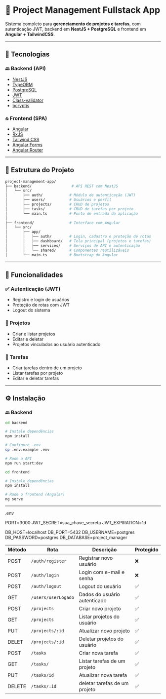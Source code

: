 # 🧩 Project Management Fullstack App

Sistema completo para **gerenciamento de projetos e tarefas**, com autenticação JWT, backend em **NestJS + PostgreSQL** e frontend em **Angular + TailwindCSS**.

---

## 🚀 Tecnologias

### 🔙 Backend (API)
- [NestJS](https://nestjs.com/)
- [TypeORM](https://typeorm.io/)
- [PostgreSQL](https://www.postgresql.org/)
- [JWT](https://jwt.io/)
- [Class-validator](https://github.com/typestack/class-validator)
- [bcryptjs](https://www.npmjs.com/package/bcryptjs)

### 🔝 Frontend (SPA)
- [Angular](https://angular.io/)
- [RxJS](https://rxjs.dev/)
- [Tailwind CSS](https://tailwindcss.com/)
- [Angular Forms](https://angular.io/guide/reactive-forms)
- [Angular Router](https://angular.io/guide/router)

---

## 📁 Estrutura do Projeto

```bash
project-management-app/
├── backend/                  # API REST com NestJS
│   └── src/
│       ├── auth/            # Módulo de autenticação (JWT)
│       ├── users/           # Usuários e perfil
│       ├── projects/        # CRUD de projetos
│       ├── tasks/           # CRUD de tarefas por projeto
│       └── main.ts          # Ponto de entrada da aplicação
│
├── frontend/                # Interface com Angular
│   └── src/
│       ├── app/
│       │   ├── auth/        # Login, cadastro e proteção de rotas
│       │   ├── dashboard/   # Tela principal (projetos e tarefas)
│       │   ├── services/    # Serviços de API e autenticação
│       │   └── shared/      # Componentes reutilizáveis
│       └── main.ts          # Bootstrap do Angular
```

---

## 🔐 Funcionalidades

### ✅ Autenticação (JWT)
- Registro e login de usuários
- Proteção de rotas com JWT
- Logout do sistema

### 📁 Projetos
- Criar e listar projetos
- Editar e deletar
- Projetos vinculados ao usuário autenticado

### 🧾 Tarefas
- Criar tarefas dentro de um projeto
- Listar tarefas por projeto
- Editar e deletar tarefas

---

## ⚙️ Instalação

### 🔙 Backend

```bash
cd backend

# Instale dependências
npm install

# Configure .env
cp .env.example .env

# Rode a API
npm run start:dev
```

```bash
cd frontend

# Instale dependências
npm install

# Rode o frontend (Angular)
ng serve
```

---
.env

PORT=3000
JWT_SECRET=sua_chave_secreta
JWT_EXPIRATION=1d

DB_HOST=localhost
DB_PORT=5432
DB_USERNAME=postgres
DB_PASSWORD=postgres
DB_DATABASE=project_manager


| Método | Rota                | Descrição                    | Protegido |
| ------ | ------------------- | ---------------------------- | --------- |
| POST   | `/auth/register`    | Registrar novo usuário       | ❌         |
| POST   | `/auth/login`       | Login com e-mail e senha     | ❌         |
| POST   | `/auth/logout`      | Logout do usuário            | ✅         |
| GET    | `/users/userLogado`         | Dados do usuário autenticado | ✅         |
| POST   | `/projects`         | Criar novo projeto           | ✅         |
| GET    | `/projects`         | Listar projetos do usuário   | ✅         |
| PUT   | `/projects/:id`         | Atualizar novo projeto           | ✅         |
| DELET    | `/projects/:id`         | Deletar projetos do usuário   | ✅         |
| POST   | `/tasks`            | Criar nova tarefa            | ✅         |
| GET    | `/tasks/` | Listar tarefas de um projeto | ✅         |
| PUT   | `/tasks/id`            | Atualizar nova tarefa            | ✅         |
| DELETE    | `/tasks/:id` | deletar tarefas de um projeto | ✅         |
